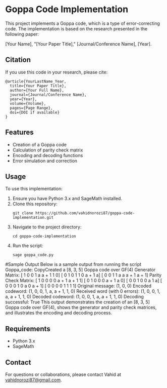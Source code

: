 
# Goppa Code Implementation

This project implements a Goppa code, which is a type of error-correcting code. The implementation is based on the research presented in the following paper:

[Your Name], "[Your Paper Title]," [Journal/Conference Name], [Year].

## Citation

If you use this code in your research, please cite:

```
@article{YourLastName_Year,
  title={Your Paper Title},
  author={Your Full Name},
  journal={Journal/Conference Name},
  year={Year},
  volume={Volume},
  pages={Page Range},
  doi={DOI if available}
}
```

## Features

- Creation of a Goppa code
- Calculation of parity check matrix
- Encoding and decoding functions
- Error simulation and correction

## Usage

To use this implementation:

1. Ensure you have Python 3.x and SageMath installed.
2. Clone this repository:
   ```
   git clone https://github.com/vahidnorozi87/goppa-code-implementation.git
   ```
3. Navigate to the project directory:
   ```
   cd goppa-code-implementation
   ```
4. Run the script:
   ```
   sage goppa_code.py
   ```

#Sample Output
Below is a sample output from running the script Goppa_code:
CopyCreated a [8, 3, 5] Goppa code over GF(4)
Generator Matrix:
[    1     0     0     1     a a + 1     1     0]
[    0     1     0     1     1     0 a + 1     a]
[    0     0     1     1     a     a a + 1 a + 1]
Parity Check Matrix:
[    1     0     0     0     0 a + 1 a + 1     1]
[    0     1     0     0     0 a + 1     a     0]
[    0     0     1     0     0     a     1     a]
[    0     0     0     1     0     a     0 a + 1]
[    0     0     0     0     1     1     1     1]
Original message: (1, 0, 0)
Encoded codeword: (1, 0, 0, 1, a, a + 1, 1, 0)
Received word (with 0 errors): (1, 0, 0, 1, a, a + 1, 1, 0)
Decoded codeword: (1, 0, 0, 1, a, a + 1, 1, 0)
Decoding successful: True
This output demonstrates the creation of an [8, 3, 5] Goppa code over GF(4), shows the generator and parity check matrices, and illustrates the encoding and decoding process.

## Requirements

- Python 3.x
- SageMath



## Contact

For questions or collaborations, please contact Vahid at vahidnorozi87@gmail.com.
